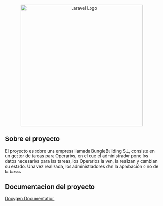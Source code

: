 <p align="center"><a href="https://laravel.com" target="_blank"><img src="https://raw.githubusercontent.com/laravel/art/master/logo-lockup/5%20SVG/2%20CMYK/1%20Full%20Color/laravel-logolockup-cmyk-red.svg" width="400" alt="Laravel Logo"></a></p>

## Sobre el proyecto

El proyecto es sobre una empresa llamada BungleBuilding S.L, consiste en un gestor de tareas para Operarios, en el que el administrador pone los datos necesarios para las tareas, los Operarios la ven, la realizan y cambian su estado. Una vez realizada, los administradores dan la aprobación o no de la tarea.

## Documentacion del proyecto
[Doxygen Documentation](https://github.com/juanmaguerrerx/ProyectoPHP_1/blob/main/html/index.html)